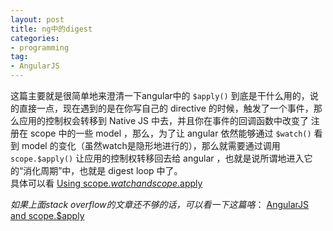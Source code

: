 ```yaml
---
layout: post
title: ng中的digest
categories:
- programming
tag:
- AngularJS
---
```


这篇主要就是很简单地来澄清一下angular中的 `$apply()` 到底是干什么用的，说的直接一点，现在遇到的是在你写自己的 directive 的时候，触发了一个事件，那么应用的控制权会转移到 Native JS 中去，并且你在事件的回调函数中改变了 注册在 scope 中的一些 model ，那么，为了让 angular 依然能够通过 `$watch()` 看到 model 的变化（虽然watch是隐形地进行的），那么就需要通过调用 `scope.$apply()` 让应用的控制权转移回去给 angular ，也就是说所谓地进入它的“消化周期”中，也就是 digest loop 中了。   
具体可以看 [Using scope.$watch and scope.$apply](http://stackoverflow.com/questions/15112584/using-scope-watch-and-scope-apply)

*如果上面stack overflow的文章还不够的话，可以看一下这篇咯*：  [AngularJS and scope.$apply](http://jimhoskins.com/2012/12/17/angularjs-and-apply.html)